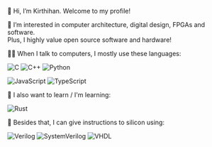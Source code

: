 👋 Hi, I’m Kirthihan. Welcome to my profile!

👀 I’m interested in computer architecture, digital design, FPGAs and software.\
Plus, I highly value open source software and hardware!

👨‍💻 When I talk to computers, I mostly use these languages:

![C](https://img.shields.io/badge/c-%2300599C.svg?style=for-the-badge&logo=c&logoColor=white)
![C++](https://img.shields.io/badge/c++-%2300599C.svg?style=for-the-badge&logo=c%2B%2B&logoColor=white)
![Python](https://img.shields.io/badge/python-3670A0?style=for-the-badge&logo=python&logoColor=ffdd54)


![JavaScript](https://img.shields.io/badge/javascript-%23323330.svg?style=for-the-badge&logo=javascript&logoColor=%23F7DF1E)
![TypeScript](https://img.shields.io/badge/typescript-%23007ACC.svg?style=for-the-badge&logo=typescript&logoColor=white)

🌱 I also want to learn / I'm learning:

![Rust](https://img.shields.io/badge/rust-%23000000.svg?style=for-the-badge&logo=rust&logoColor=white)

🔌 Besides that, I can give instructions to silicon using:

![Verilog](https://img.shields.io/badge/Verilog-brightgreen?style=for-the-badge)
![SystemVerilog](https://img.shields.io/badge/SystemVerilog-green?style=for-the-badge)
![VHDL](https://img.shields.io/badge/VHDL-blue?style=for-the-badge)

<!---
kyaso/kyaso is a ✨ special ✨ repository because its `README.md` (this file) appears on your GitHub profile.
You can click the Preview link to take a look at your changes.
--->
